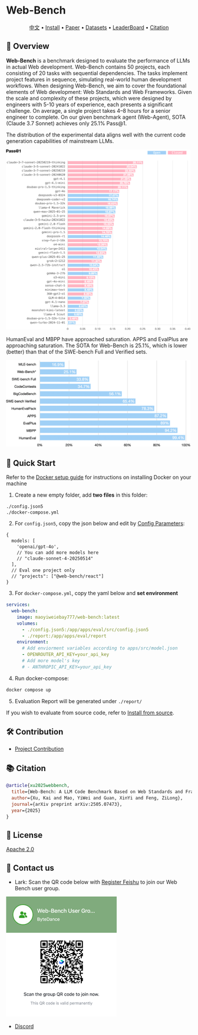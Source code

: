 # Web-Bench

<p align="center">
    <a href="./README.zh_CN.md">中文</a> •
    <a href="#-installation">Install</a> •
    <a href="https://arxiv.org/abs/2505.07473">Paper</a> •
    <a href="https://huggingface.co/datasets/bytedance-research/Web-Bench">Datasets</a> •
    <a href="https://huggingface.co/spaces/bytedance-research/Web-Bench-Leaderboard">LeaderBoard</a> •
    <a href="#-citation">Citation</a>
</p>

## 📖 Overview

**Web-Bench** is a benchmark designed to evaluate the performance of LLMs in actual Web development. Web-Bench contains 50 projects, each consisting of 20 tasks with sequential dependencies. The tasks implement project features in sequence, simulating real-world human development workflows. When designing Web-Bench, we aim to cover the foundational elements of Web development: Web Standards and Web Frameworks. Given the scale and complexity of these projects, which were designed by engineers with 5-10 years of experience, each presents a significant challenge. On average, a single project takes 4–8 hours for a senior engineer to complete. On our given benchmark agent (Web-Agent), SOTA (Claude 3.7 Sonnet) achieves only 25.1\% Pass@1.

The distribution of the experimental data aligns well with the current code generation capabilities of mainstream LLMs.

<img width="500" alt="pass@1" src="./docs/assets/pass-1.png" />

HumanEval and MBPP have approached saturation. APPS and EvalPlus are approaching saturation. The SOTA for Web-Bench is 25.1\%, which is lower (better) than that of the SWE-bench Full and Verified sets.

<img width="500" alt="SOTAs" src="./docs/assets/sotas.png" />

## 🚀 Quick Start

Refer to the [Docker setup guide](https://docs.docker.com/engine/install/) for instructions on installing Docker on your machine

1. Create a new empty folder, add **two files** in this folder:

```
./config.json5
./docker-compose.yml
```

2. For `config.json5`, copy the json below and edit by [Config Parameters](https://github.com/bytedance/web-bench/wiki/Config-Parameters):

```json5
{
  models: [
    'openai/gpt-4o',
    // You can add more models here
    // "claude-sonnet-4-20250514"
  ],
  // Eval one project only
  // "projects": ["@web-bench/react"]
}
```

3. For `docker-compose.yml`, copy the yaml below and **set environment**

```yaml
services:
  web-bench:
    image: maoyiweiebay777/web-bench:latest
    volumes:
      - ./config.json5:/app/apps/eval/src/config.json5
      - ./report:/app/apps/eval/report
    environment:
      # Add enviorment variables according to apps/src/model.json
      - OPENROUTER_API_KEY=your_api_key
      # Add more model's key
      # - ANTHROPIC_API_KEY=your_api_key
```

4. Run docker-compose:

```bash
docker compose up
```

5. Evaluation Report will be generated under `./report/`

If you wish to evaluate from source code, refer to [Install from source](https://github.com/bytedance/web-bench/wiki/Installation).

## **🛠️** Contribution

- [Project Contribution](https://github.com/bytedance/web-bench/wiki/Project-Contribution)

## **📚** Citation

```bibtex
@article{xu2025webbench,
  title={Web-Bench: A LLM Code Benchmark Based on Web Standards and Frameworks},
  author={Xu, Kai and Mao, YiWei and Guan, XinYi and Feng, ZiLong},
  journal={arXiv preprint arXiv:2505.07473},
  year={2025}
}
```

## **📄** License

[Apache 2.0](./LICENSE.md)

## **🌟** Contact us

- Lark: Scan the QR code below with [Register Feishu](https://www.feishu.cn/en/) to join our Web Bench user group.

<img width="300" alt="pass@1" src="./docs/assets/lark-group-qr-code.png" />

- [Discord](https://discord.com/channels/1384111402653978645/1384111403098443838)
